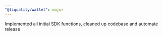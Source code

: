 ```yaml
---
"@liquality/wallet": major
---
```


Implemented all initial SDK functions, cleaned up codebase and automate release
